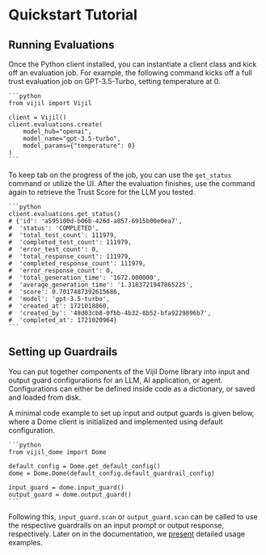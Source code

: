# Quickstart Tutorial

## Running Evaluations

Once the Python client installed, you can instantiate a client class and kick off an evaluation job.
For example, the following command kicks off a full trust evaluation job on GPT-3.5-Turbo, setting temperature at 0.

````{tab} Python
```python
from vijil import Vijil

client = Vijil()
client.evaluations.create(
    model_hub="openai",
    model_name="gpt-3.5-turbo",
    model_params={"temperature": 0}
)
```
````

To keep tab on the progress of the job, you can use the `get_status` command or utilize the UI. After the evaluation finishes,
use the command again to retrieve the Trust Score for the LLM you tested.

````{tab} Python
```python
client.evaluations.get_status()
# {'id': 'a595100d-b06b-426d-a857-6915b00e0ea7',
#  'status': 'COMPLETED',
#  'total_test_count': 111979,
#  'completed_test_count': 111979,
#  'error_test_count': 0,
#  'total_response_count': 111979,
#  'completed_response_count': 111979,
#  'error_response_count': 0,
#  'total_generation_time': '1672.000000',
#  'average_generation_time': '1.3183721947865225',
#  'score': 0.7017487392615686,
#  'model': 'gpt-3.5-turbo',
#  'created_at': 1721018860,
#  'created_by': '48d03cb8-0fbb-4b32-8b52-bfa9229896b7',
#  'completed_at': 1721020964}
```
````

<!-- **Parameters**

- **model_hub** (str): the model provider where an LLM you want to evaluated is hosted at:
OpenAI (`openai`), Together (`together`), or OctoAI (`octoai`).

- **model_name** (str):   -->

## Setting up Guardrails

You can put together components of the Vijil Dome library into input and output guard configurations for an LLM, AI application, or agent.
Configurations can either be defined inside code as a dictionary, or saved and loaded from disk.

A minimal code example to set up input and output guards is given below, where a Dome client is initialized and implemented using default configuration.

````{tab} Python
```python
from vijil_dome import Dome

default_config = Dome.get_default_config()
dome = Dome.Dome(default_config.default_guardrail_config)

input_guard = dome.input_guard()
output_guard = dome.output_guard()
```
````

Following this, `input_guard.scan` or `output_guard.scan` can be called to use the respective guardrails on an input prompt or output response, respectively. Later on in the documentation, we [present](dome/examples.md) detailed usage examples.